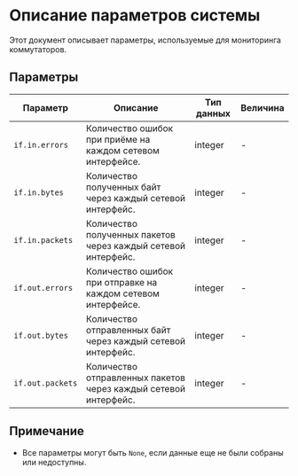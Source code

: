 # Описание параметров системы

Этот документ описывает параметры, используемые для мониторинга коммутаторов.

## Параметры

| Параметр         | Описание                                                        | Тип данных | Величина |
|------------------|-----------------------------------------------------------------|------------|----------|
| `if.in.errors`   | Количество ошибок при приёме на каждом сетевом интерфейсе.      | integer    | -        |
| `if.in.bytes`    | Количество полученных байт через каждый сетевой интерфейс.      | integer    | -        |
| `if.in.packets`  | Количество полученных пакетов через каждый сетевой интерфейс.   | integer    | -        |
| `if.out.errors`  | Количество ошибок при отправке на каждом сетевом интерфейсе.    | integer    | -        |
| `if.out.bytes `  | Количество отправленных байт через каждый сетевой интерфейс.    | integer    | -        |
| `if.out.packets` | Количество отправленных пакетов через каждый сетевой интерфейс. | integer    | -        |

## Примечание
- Все параметры могут быть `None`, если данные еще не были собраны или недоступны.